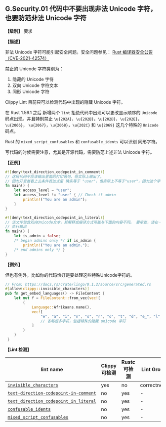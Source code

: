 ## G.Security.01  代码中不要出现非法 Unicode 字符，也要防范非法 Unicode 字符

**【级别】** 要求

**【描述】**

非法 Unicode 字符可能引起安全问题。安全问题参见： [Rust 编译器安全公告（CVE-2021-42574）](https://blog.rust-lang.org/2021/11/01/cve-2021-42574.html) 

禁止的 Unicode 字符类别为：

1. 隐藏的 Unicode 字符
2. 双向 Unicode 字符文本
3. 同形 Unicode 字符

Clippy Lint 目前只可以检测代码中出现的隐藏 Unicode 字符。

在 Rust 1.56.1 之后 新增两个 `lint` 拒绝代码中出现可以更改显示顺序的 `Unicode` 码点出现。并且特别禁止 `\u{202A}`，`\u{202B}`，`\u{202D}`，`\u{202E}`，`\u{2066}`， `\u{2067}`，`\u{2068}`，`\u{202C}` 和 `\u{2069}` 这几个特殊的 `Unicode` 码点。

Rust 的 `mixed_script_confusables` 和 `confusable_idents` 可以识别 同形字符。 

写代码的时候需要注意，尤其是开源代码，需要防范上述非法 Unicode 字符。

**【正例】**

```rust
#![deny(text_direction_codepoint_in_comment)]
// 这段代码不应该输出里面的打印语句，但实际上输出了。
// 因为开发者看上去条件表达式里 确实等于 "user"，但实际上不等于"user"，因为这个字符串里被加了隐藏字符。
fn main() {
    let access_level = "user";
    let access_level != "user" { // Check if admin
        println!("You are an admin");
    }
}

#![deny(text_direction_codepoint_in_literal)]
// 该文件包含双向Unicode文本，其解释或编译方式可能与下面的内容不同。 要审查，请在一个能显示隐藏的Unicode字符的编辑器中打开该文件。
// 执行输出
fn main() {
    let is_admin = false;
    /* begin admins only */ if is_admin {
        println!("You are an admin.");
    /* end admins only */ }
}
```

**【例外】**

但也有例外，比如你的代码恰好是要处理这些特殊Unicode字符的。

```rust
// From: https://docs.rs/crate/lingo/0.1.2/source/src/generated.rs
#[allow(clippy::invisible_characters)]
pub fn get_embed_languages() -> FileContent {
    let mut f = FileContent::from_vec(vec![
        (
            Language::Afrikaans.name(),
            vec![
                "e", "a", "i", "n", "s", "r", "o", "t", "d", "e_", "l", "k", "g", "ie", "n_",
                // 省略很多字符，包括特殊的隐藏 unicode 字符
            ]
        )
    )
 }
```

**【Lint 检测】**

| lint name                                                    | Clippy 可检测 | Rustc 可检测 | Lint Group  | level |
| ------------------------------------------------------------ | ------------- | ------------ | ----------- | ----- |
| [`invisible_characters`](https://rust-lang.github.io/rust-clippy/master/#invisible_characters) | yes           | no           | correctness | deny  |
| [`text-direction-codepoint-in-comment`](https://doc.rust-lang.org/rustc/lints/listing/deny-by-default.html#text-direction-codepoint-in-comment) | no            | yes          | -           | deny  |
| [`text_direction_codepoint_in_literal`](https://doc.rust-lang.org/rustc/lints/listing/deny-by-default.html#text-direction-codepoint-in-literal) | no            | yes          | -           | deny  |
| [`confusable_idents`](https://doc.rust-lang.org/rustc/lints/listing/warn-by-default.html#confusable-idents) | no            | yes          | -           | warn  |
| [`mixed_script_confusables`](https://doc.rust-lang.org/rustc/lints/listing/warn-by-default.html#mixed-script-confusables) | no            | yes          | -           | warn  |
